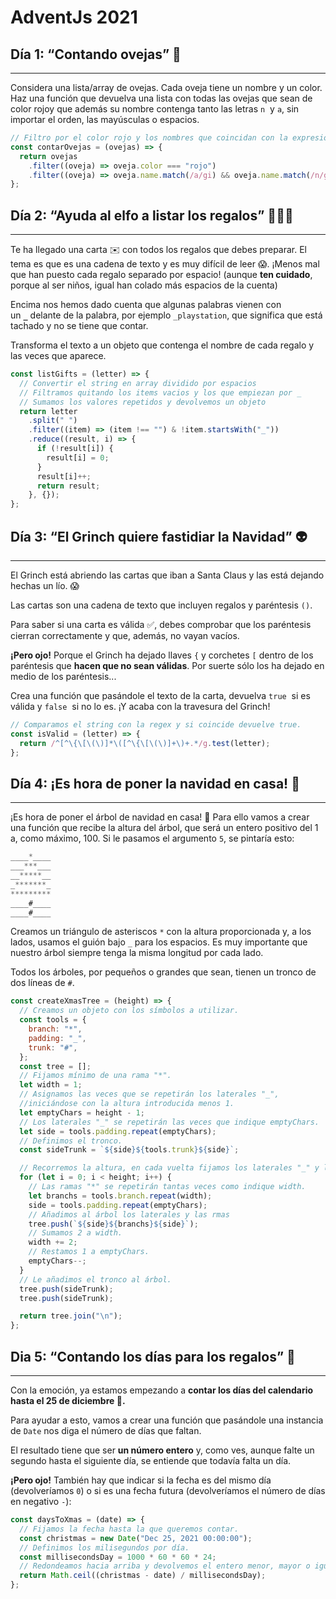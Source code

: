 # AdventJs 2021

## Día 1: “Contando ovejas” 🐑

---

Considera una lista/array de ovejas. Cada oveja tiene un nombre y un color. Haz una función que devuelva una lista con todas las ovejas que sean de color rojoy que además su nombre contenga tanto las letras `n`  y `a`, sin importar el orden, las mayúsculas o espacios.

```javascript
// Filtro por el color rojo y los nombres que coincidan con la expresión regular.
const contarOvejas = (ovejas) => {
  return ovejas
    .filter((oveja) => oveja.color === "rojo")
    .filter((oveja) => oveja.name.match(/a/gi) && oveja.name.match(/n/gi));
};
```

## Día 2: “Ayuda al elfo a listar los regalos” 🧝🏻‍♂️

---

Te ha llegado una carta ✉️ con todos los regalos que debes preparar. El tema es que es una cadena de texto y es muy difícil de leer 😱. ¡Menos mal que han puesto cada regalo separado por espacio! (aunque **ten cuidado**, porque al ser niños, igual han colado más espacios de la cuenta)

Encima nos hemos dado cuenta que algunas palabras vienen con un **`_`** delante de la palabra, por ejemplo `_playstation`, que significa que está tachado y no se tiene que contar.

Transforma el texto a un objeto que contenga el nombre de cada regalo y las veces que aparece.

```javascript
const listGifts = (letter) => {
  // Convertir el string en array dividido por espacios
  // Filtramos quitando los items vacios y los que empiezan por _
  // Sumamos los valores repetidos y devolvemos un objeto
  return letter
    .split(" ")
    .filter((item) => (item !== "") & !item.startsWith("_"))
    .reduce((result, i) => {
      if (!result[i]) {
        result[i] = 0;
      }
      result[i]++;
      return result;
    }, {});
};
```

## Día 3: “El Grinch quiere fastidiar la Navidad” 👽

---

El Grinch está abriendo las cartas que iban a Santa Claus y las está dejando hechas un lío. 😱

Las cartas son una cadena de texto que incluyen regalos y paréntesis `()`.

Para saber si una carta es válida ✅, debes comprobar que los paréntesis cierran correctamente y que, además, no vayan vacíos.

**¡Pero ojo!** Porque el Grinch ha dejado llaves `{` y corchetes `[` dentro de los paréntesis que **hacen que no sean válidas**. Por suerte sólo los ha dejado en medio de los paréntesis...

Crea una función que pasándole el texto de la carta, devuelva `true`
 si es válida y `false`
 si no lo es. ¡Y acaba con la travesura del Grinch!

```javascript
// Comparamos el string con la regex y si coincide devuelve true.
const isValid = (letter) => {
  return /^[^\{\[\(\)]*\([^\{\[\(\)]+\)+.*/g.test(letter);
};
```

## Día 4: ¡Es hora de poner la navidad en casa! 🎄

---

¡Es hora de poner el árbol de navidad en casa! 🎄
Para ello vamos a crear una función que recibe la altura del árbol, que será un entero positivo del 1 a, como máximo, 100.
Si le pasamos el argumento `5`, se pintaría esto:

```javascript
____*____
___***___
__*****__
_*******_
*********
____#____
____#____
```

Creamos un triángulo de asteriscos `*` con la altura proporcionada y, a los lados, usamos el guión bajo `_` para los espacios. Es muy importante que nuestro árbol siempre tenga la misma longitud por cada lado.

Todos los árboles, por pequeños o grandes que sean, tienen un tronco de dos líneas de `#`.

```javascript
const createXmasTree = (height) => {
  // Creamos un objeto con los símbolos a utilizar.
  const tools = {
    branch: "*",
    padding: "_",
    trunk: "#",
  };
  const tree = [];
  // Fijamos mínimo de una rama "*".
  let width = 1;
  // Asignamos las veces que se repetirán los laterales "_",
  //iniciándose con la altura introducida menos 1.
  let emptyChars = height - 1;
  // Los laterales "_" se repetirán las veces que indique emptyChars.
  let side = tools.padding.repeat(emptyChars);
  // Definimos el tronco.
  const sideTrunk = `${side}${tools.trunk}${side}`;

  // Recorremos la altura, en cada vuelta fijamos los laterales "_" y las ramas "*".
  for (let i = 0; i < height; i++) {
    // Las ramas "*" se repetirán tantas veces como indique width.
    let branchs = tools.branch.repeat(width);
    side = tools.padding.repeat(emptyChars);
    // Añadimos al árbol los laterales y las rmas
    tree.push(`${side}${branchs}${side}`);
    // Sumamos 2 a width.
    width += 2;
    // Restamos 1 a emptyChars.
    emptyChars--;
  }
  // Le añadimos el tronco al árbol.
  tree.push(sideTrunk);
  tree.push(sideTrunk);

  return tree.join("\n");
};
```

## Dia 5: “Contando los días para los regalos” 🎁

---

Con la emoción, ya estamos empezando a **contar los días del calendario hasta el 25 de diciembre 📆.**

Para ayudar a esto, vamos a crear una función que pasándole una instancia de `Date` nos diga el número de días que faltan.

El resultado tiene que ser **un número entero** y, como ves, aunque falte un segundo hasta el siguiente día, se entiende que todavía falta un día.

**¡Pero ojo!** También hay que indicar si la fecha es del mismo día (devolveríamos `0`) o si es una fecha futura (devolveríamos el número de días en negativo `-`):

```javascript
const daysToXmas = (date) => {
  // Fijamos la fecha hasta la que queremos contar.
  const christmas = new Date("Dec 25, 2021 00:00:00");
  // Definimos los milisegundos por día.
  const millisecondsDay = 1000 * 60 * 60 * 24;
  // Redondeamos hacia arriba y devolvemos el entero menor, mayor o igual al número dado.
  return Math.ceil((christmas - date) / millisecondsDay);
};
```
